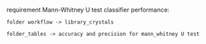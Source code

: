 requirement Mann-Whitney U test classifier performance:

	folder workflow -> library_crystals

	folder_tables -> accuracy and precision for mann_whitney U test
